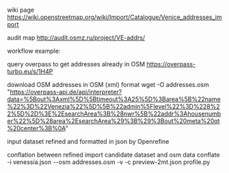wiki page
https://wiki.openstreetmap.org/wiki/Import/Catalogue/Venice_addresses_import

audit map
http://audit.osmz.ru/project/VE-addrs/

workflow example:

query overpass to get addresses already in OSM
https://overpass-turbo.eu/s/1H4P

download OSM addresses in OSM (xml) format
wget -O addresses.osm "https://overpass-api.de/api/interpreter?data=%5Bout%3Axml%5D%5Btimeout%3A25%5D%3Barea%5B%22name%22%3D%22Venezia%22%5D%5B%22admin%5Flevel%22%3D%228%22%5D%2D%3E%2EsearchArea%3B%28nwr%5B%22addr%3Ahousenumber%22%5D%28area%2EsearchArea%29%3B%29%3Bout%20meta%20qt%20center%3B%0A"

input dataset refined and formatted in json by Openrefine

conflation between refined import candidate dataset and osm data
conflate -i venessia.json --osm addresses.osm -v  -c preview-2mt.json profile.py
